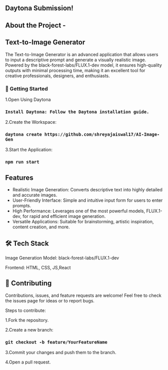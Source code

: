 ## Daytona Submission!

## About the Project -
## Text-to-Image Generator
The Text-to-Image Generator is an advanced application that allows users to input a descriptive prompt and generate a visually realistic image. Powered by the black-forest-labs/FLUX.1-dev model, it ensures high-quality outputs with minimal processing time, making it an excellent tool for creative professionals, designers, and enthusiasts.


### 🚀 Getting Started
1.Open Using Daytona
### `Install Daytona: Follow the Daytona installation guide.`

2.Create the Workspace:

### `daytona create https://github.com/shreyajaiswal17/AI-Image-Gen`

3.Start the Application:

### `npm run start`

##  Features
* Realistic Image Generation: Converts descriptive text into highly detailed and accurate images.
* User-Friendly Interface: Simple and intuitive input form for users to enter prompts.
* High Performance: Leverages one of the most powerful models, FLUX.1-dev, for rapid and efficient image generation.
* Versatile Applications: Suitable for brainstorming, artistic inspiration, content creation, and more.

## 🛠️ Tech Stack
Image Generation Model: black-forest-labs/FLUX.1-dev  

Frontend: HTML, CSS, JS,React


## 🤝 Contributing

Contributions, issues, and feature requests are welcome!
Feel free to check the issues page for ideas or to report bugs.

Steps to contribute:

1.Fork the repository.

2.Create a new branch:

### `git checkout -b feature/YourFeatureName`

3.Commit your changes and push them to the branch.

4.Open a pull request.
